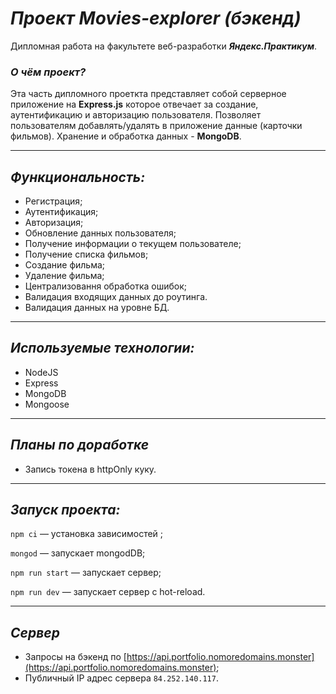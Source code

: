 # ***Проект Movies-explorer (бэкенд)***
Дипломная работа на факультете веб-разработки ***Яндекс.Практикум***.

### ***О чём проект?***

Эта часть дипломного проеткта представляет собой серверное приложение на **Express.js** которое отвечает за создание, аутентификацию и авторизацию пользователя. Позволяет пользователям добавлять/удалять в приложение данные (карточки фильмов). Хранение и обработка данных - **MongoDB**. 

----

## *Функциональность:*

* Регистрация;
* Аутентификация;
* Авторизация;
* Обновление данных пользователя;
* Получение информации о текущем пользователе;
* Получение списка фильмов;
* Создание фильма;
* Удаление фильма;
* Централизовання обработка ошибок;
* Валидация входящих данных до роутинга.
* Валидация данных на уровне БД.

----

## *Используемые технологии:*

* NodeJS
* Express
* MongoDB
* Mongoose

----

## *Планы по доработке*
* Запись токена в httpOnly куку.

----

## *Запуск проекта:*
`npm сi` — установка зависимостей ;

`mongod` — запускает mongodDB;

`npm run start` — запускает сервер;

`npm run dev` — запускает сервер с hot-reload.

----

## *Сервер*

* Запросы на бэкенд по [https://api.portfolio.nomoredomains.monster](https://api.portfolio.nomoredomains.monster);
* Публичный IP адрес сервера `84.252.140.117`.
